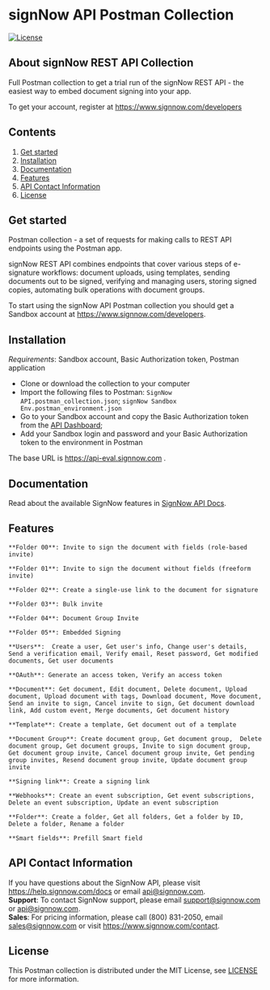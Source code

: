 # signNow API Postman Collection
[![License](https://img.shields.io/github/license/signnow/SignNow.NET?style=flat-square)](LICENSE)

## About signNow REST API Collection

Full Postman collection to get a trial run of the signNow REST API - the easiest way to embed document signing into your app.

To get your account, register at https://www.signnow.com/developers

## Contents

1. [Get started](#get-started)
2. [Installation](#installation)
3. [Documentation](#documentation)
4. [Features](#features) 
5. [API Contact Information](#api-contact-information)     
6. [License](#license)

## <a name="get-started"></a>Get started

Postman collection - a set of requests for making calls to REST API endpoints using the Postman app.

signNow REST API combines endpoints that cover various steps of e-signature workflows: document uploads, using templates, sending documents out to be signed, verifying and managing users, storing signed copies, automating bulk operations with document groups.

To start using the signNow API Postman collection you should get a Sandbox account at https://www.signnow.com/developers.

## <a name="get-started"></a>Installation

*Requirements*: 
Sandbox account, Basic Authorization token, Postman application

* Clone or download the collection to your computer
* Import the following files to Postman: `SignNow API.postman_collection.json`; `signNow Sandbox Env.postman_environment.json`
* Go to your Sandbox account and copy the Basic Authorization token from the [API Dashboard](https://docs.signnow.com/dashboard);
* Add your Sandbox login and password and your Basic Authorization token to the environment in Postman

The base URL is https://api-eval.signnow.com .

## <a name="documentation"></a>Documentation

Read about the available SignNow features in [SignNow API Docs](https://docs.signnow.com/).

## <a name="features"></a>Features
    **Folder 00**: Invite to sign the document with fields (role-based invite)

    **Folder 01**: Invite to sign the document without fields (freeform invite)

    **Folder 02**: Create a single-use link to the document for signature

    **Folder 03**: Bulk invite

    **Folder 04**: Document Group Invite

    **Folder 05**: Embedded Signing

    **Users**:  Create a user, Get user's info, Change user's details, Send a verification email, Verify email, Reset password, Get modified documents, Get user documents

    **OAuth**: Generate an access token, Verify an access token

    **Document**: Get document, Edit document, Delete document, Upload document, Upload document with tags, Download document, Move document, Send an invite to sign, Cancel invite to sign, Get document download link, Add custom event, Merge documents, Get document history

    **Template**: Create a template, Get document out of a template

    **Document Group**: Create document group, Get document group,  Delete document group, Get document groups, Invite to sign document group, Get document group invite, Cancel document group invite, Get pending group invites, Resend document group invite, Update document group invite

    **Signing link**: Create a signing link

    **Webhooks**: Create an event subscription, Get event subscriptions, Delete an event subscription, Update an event subscription

    **Folder**: Create a folder, Get all folders, Get a folder by ID, Delete a folder, Rename a folder

    **Smart fields**: Prefill Smart field


## <a name="api-contact-information"></a>API Contact Information
If you have questions about the SignNow API, please visit https://help.signnow.com/docs or email api@signnow.com.<br>
**Support**: To contact SignNow support, please email support@signnow.com or api@signnow.com.<br>
**Sales**: For pricing information, please call (800) 831-2050, email sales@signnow.com or visit https://www.signnow.com/contact.


## <a name="license"></a>License

This Postman collection is distributed under the MIT License, see [LICENSE](https://github.com/signnow/SignNow.NET/blob/develop/LICENSE) for more information.
